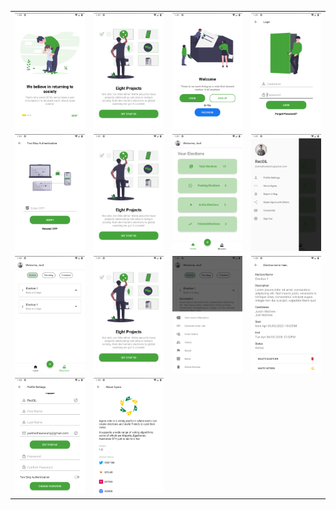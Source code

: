 <table class="tg">
  <tr>
    <td><kbd><img src="p-screenshots/intro1.png"></kbd></td>
    <td><kbd><img src="p-screenshots/intro2.png"></kbd></td>
    <td><kbd><img src="p-screenshots/welcome.png"></kbd></td>
    <td><kbd><img src="p-screenshots/login.png"></kbd></td>
  </tr>
  <tr>
    <td><kbd><img src="p-screenshots/otp.png"></kbd></td>
    <td><kbd><img src="p-screenshots/intro2.png"></kbd></td>
    <td><kbd><img src="p-screenshots/home.png"></kbd></td>
    <td><kbd><img src="p-screenshots/profileSlide.png"></kbd></td>
  </tr>
  <tr>
    <td><kbd><img src="p-screenshots/homeElection.png"></kbd></td>
    <td><kbd><img src="p-screenshots/intro2.png"></kbd></td>
    <td><kbd><img src="p-screenshots/bottomSheet.png"></kbd></td>
    <td><kbd><img src="p-screenshots/infoExpand.png"></kbd></td>
  </tr>
  <tr>
    <td><kbd><img src="p-screenshots/profileSettings.png"></kbd></td>
    <td><kbd><img src="p-screenshots/about.png"></kbd></td>
  </tr>
</table>
